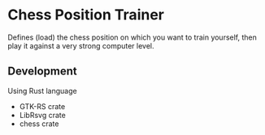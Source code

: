 Chess Position Trainer
======================

Defines (load) the chess position on which you want to train yourself,
then play it against a very strong computer level.

Development
-----------

Using Rust language
* GTK-RS crate
* LibRsvg crate
* chess crate